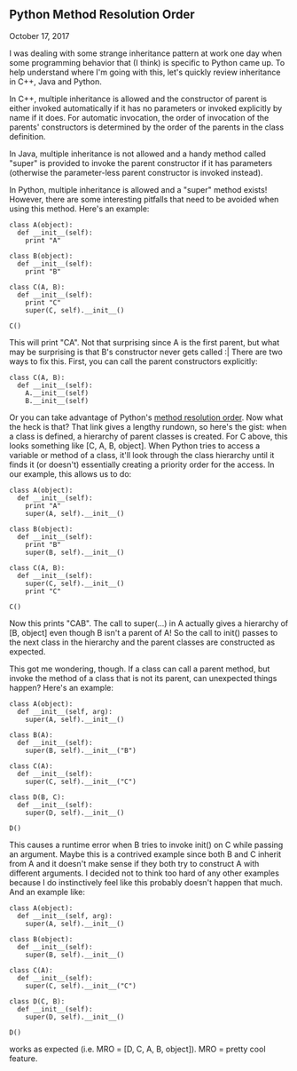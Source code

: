 ## Python Method Resolution Order
October 17, 2017

I was dealing with some strange inheritance pattern at work one day when some programming behavior
that (I think) is specific to Python came up. To help understand where I'm going with this, let's
quickly review inheritance in C++, Java and Python.

In C++, multiple inheritance is allowed and the constructor of parent is either invoked
automatically if it has no parameters or invoked explicitly by name if it does. For automatic
invocation, the order of invocation of the parents' constructors is determined by the order of the
parents in the class definition.

In Java, multiple inheritance is not allowed and a handy method called "super" is provided to invoke
the parent constructor if it has parameters (otherwise the parameter-less parent constructor is
invoked instead).

In Python, multiple inheritance is allowed and a "super" method exists! However, there are some
interesting pitfalls that need to be avoided when using this method. Here's an example:

    class A(object):
      def __init__(self):
        print "A"
    
    class B(object):
      def __init__(self):
        print "B"

    class C(A, B):
      def __init__(self):
        print "C"
        super(C, self).__init__()
    
    C()

This will print "CA". Not that surprising since A is the first parent, but what may be surprising is
that B's constructor never gets called :| There are two ways to fix this. First, you can call the
parent constructors explicitly:

    class C(A, B):
      def __init__(self):
        A.__init__(self)
        B.__init__(self)

Or you can take advantage of Python's
[method resolution order](https://www.python.org/download/releases/2.3/mro/). Now what the heck is
that? That link gives a lengthy rundown, so here's the gist: when a class is defined, a hierarchy
of parent classes is created. For C above, this looks something like [C, A, B, object]. When Python
tries to access a variable or method of a class, it'll look through the class hierarchy until it
finds it (or doesn't) essentially creating a priority order for the access. In our example, this
allows us to do:

    class A(object):
      def __init__(self):
        print "A"
        super(A, self).__init__()
    
    class B(object):
      def __init__(self):
        print "B"
        super(B, self).__init__()

    class C(A, B):
      def __init__(self):
        super(C, self).__init__()
        print "C"
    
    C()

Now this prints "CAB". The call to super(...) in A actually gives a hierarchy of [B, object] even
though B isn't a parent of A! So the call to init() passes to the next class in the hierarchy and
the parent classes are constructed as expected.

This got me wondering, though. If a class can call a parent method, but invoke the method of a
class that is not its parent, can unexpected things happen? Here's an example:

    class A(object):
      def __init__(self, arg):
        super(A, self).__init__()
    
    class B(A):
      def __init__(self):
        super(B, self).__init__("B")
    
    class C(A):
      def __init__(self):
        super(C, self).__init__("C")
    
    class D(B, C):
      def __init__(self):
        super(D, self).__init__()
    
    D()

This causes a runtime error when B tries to invoke init() on C while passing an argument. Maybe
this is a contrived example since both B and C inherit from A and it doesn't make sense if they
both try to construct A with different arguments. I decided not to think too hard of any other
examples because I do instinctively feel like this probably doesn't happen that much. And an
example like:

    class A(object):
      def __init__(self, arg):
        super(A, self).__init__()
    
    class B(object):
      def __init__(self):
        super(B, self).__init__()
    
    class C(A):
      def __init__(self):
        super(C, self).__init__("C")
    
    class D(C, B):
      def __init__(self):
        super(D, self).__init__()
    
    D()

works as expected (i.e. MRO = [D, C, A, B, object]). MRO = pretty cool feature.

